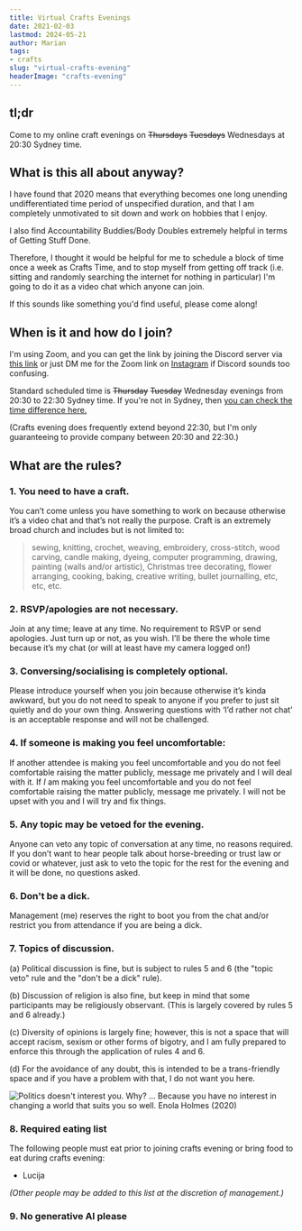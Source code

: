 ```yaml
---
title: Virtual Crafts Evenings
date: 2021-02-03
lastmod: 2024-05-21
author: Marian
tags:
- crafts
slug: "virtual-crafts-evening"
headerImage: "crafts-evening"
---
```


## tl;dr

Come to my online craft evenings on ~~Thursdays~~ ~~Tuesdays~~ Wednesdays at 20:30 Sydney time.
<!--more-->
## What is this all about anyway?

I have found that 2020 means that everything becomes one long unending undifferentiated time period of unspecified duration, and that I am completely unmotivated to sit down and work on hobbies that I enjoy.

I also find Accountability Buddies/Body Doubles extremely helpful in terms of Getting Stuff Done.

Therefore, I thought it would be helpful for me to schedule a block of time once a week as Crafts Time, and to stop myself from getting off track (i.e. sitting and randomly searching the internet for nothing in particular) I'm going to do it as a video chat which anyone can join.

If this sounds like something you'd find useful, please come along!

## When is it and how do I join? 

I'm using Zoom, and you can get the link by joining the Discord server via [this link](https://discord.gg/UrwysacPTq) or just DM me for the Zoom link on [Instagram](https://instagram.com/gloomy_octopus) if Discord sounds too confusing.

Standard scheduled time is ~~Thursday~~ ~~Tuesday~~ Wednesday evenings from 20:30 to 22:30 Sydney time. If you're not in Sydney, then [you can check the time difference here.](https://www.timeanddate.com/time/difference/australia/sydney)

(Crafts evening does frequently extend beyond 22:30, but I'm only guaranteeing to provide company between 20:30 and 22:30.) 
 
## What are the rules?

### 1. You need to have a craft.

You can’t come unless you have something to work on because otherwise it’s a video chat and that’s not really the purpose. Craft is an extremely broad church and includes but is not limited to:
> sewing, knitting, crochet, weaving, embroidery, cross-stitch, wood carving, candle making, dyeing, computer programming, drawing, painting (walls and/or artistic), Christmas tree decorating, flower arranging, cooking, baking, creative writing, bullet journalling, etc, etc, etc.

### 2. RSVP/apologies are not necessary.

Join at any time; leave at any time. No requirement to RSVP or send apologies. Just turn up or not, as you wish. I’ll be there the whole time because it’s my chat (or will at least have my camera logged on!)

### 3. Conversing/socialising is completely optional.

Please introduce yourself when you join because otherwise it’s kinda awkward, but you do not need to speak to anyone if you prefer to just sit quietly and do your own thing. Answering questions with ‘I’d rather not chat’ is an acceptable response and will not be challenged.

### 4. If someone is making you feel uncomfortable:

If another attendee is making you feel uncomfortable and you do not feel comfortable raising the matter publicly, message me privately and I will deal with it. If _I_ am making you feel uncomfortable and you do not feel comfortable raising the matter publicly, message me privately. I will not be upset with you and I will try and fix things.

### 5. Any topic may be vetoed for the evening.

Anyone can veto any topic of conversation at any time, no reasons required. If you don’t want to hear people talk about horse-breeding or trust law or covid or whatever, just ask to veto the topic for the rest for the evening and it will be done, no questions asked.

### 6. Don't be a dick.

Management (me) reserves the right to boot you from the chat and/or restrict you from attendance if you are being a dick.

### 7. Topics of discussion.

(a) Political discussion is fine, but is subject to rules 5 and 6 (the "topic veto" rule and the "don't be a dick" rule).

(b) Discussion of religion is also fine, but keep in mind that some participants may be religiously observant. (This is largely covered by rules 5 and 6 already.)

(c) Diversity of opinions is largely fine; however, this is not a space that will accept racism, sexism or other forms of bigotry, and I am fully prepared to enforce this through the application of rules 4 and 6.

(d) For the avoidance of any doubt, this is intended to be a trans-friendly space and if you have a problem with that, I do not want you here.

![Politics doesn't interest you. Why? ... Because you have no interest in changing a world that suits you so well. Enola Holmes (2020)](EnolaHolmes_politics.gif)

### 8. Required eating list

The following people must eat prior to joining crafts evening or bring food to eat during crafts evening:

* Lucija

_(Other people may be added to this list at the discretion of management.)_

### 9. No generative AI please